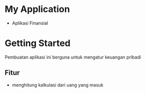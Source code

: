 # My Application
- Aplikasi Finansial
# Getting Started
Pembuatan aplikasi ini berguna untuk mengatur keuangan pribadi
## Fitur
-  menghitung kalkulasi dari uang yang masuk 

